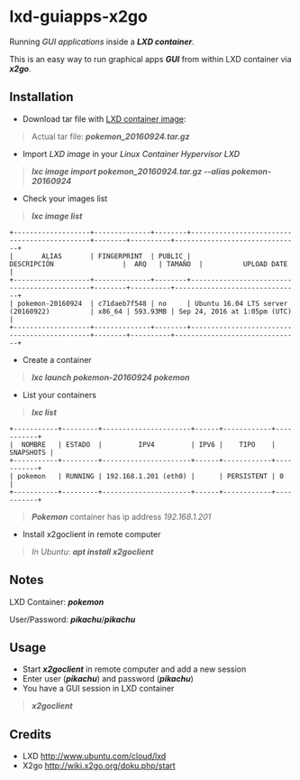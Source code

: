 # lxd-guiapps-x2go
Running *GUI applications* inside a ***LXD container***.

This is an easy way to run graphical apps ***GUI*** from within LXD container via ***x2go***.

## Installation

- Download tar file with [LXD container image](http://www.delegacionprovincial.com/mediawiki/upload_files/lxd_images/pokemon_20160924.tar.gz):

>Actual tar file: ***pokemon_20160924.tar.gz***

- Import *LXD image* in your *Linux Container Hypervisor LXD* 

>***lxc image import pokemon_20160924.tar.gz --alias pokemon-20160924***

- Check your images list 
 
>***lxc image list***

```
+-------------------+--------------+--------+---------------------------------------------+--------+----------+-------------------------------+
|       ALIAS       | FINGERPRINT  | PUBLIC |                DESCRIPCIÓN                 |  ARQ   | TAMAÑO  |          UPLOAD DATE          |
+-------------------+--------------+--------+---------------------------------------------+--------+----------+-------------------------------+
| pokemon-20160924  | c71daeb7f548 | no     | Ubuntu 16.04 LTS server (20160922)          | x86_64 | 593.93MB | Sep 24, 2016 at 1:05pm (UTC)  |
+-------------------+--------------+--------+---------------------------------------------+--------+----------+-------------------------------+
```

- Create a container

> ***lxc launch pokemon-20160924 pokemon***

- List your containers

> ***lxc list***
```
+-----------+---------+----------------------+------+------------+-----------+
|  NOMBRE   | ESTADO  |         IPV4         | IPV6 |    TIPO    | SNAPSHOTS |
+-----------+---------+----------------------+------+------------+-----------+
| pokemon   | RUNNING | 192.168.1.201 (eth0) |      | PERSISTENT | 0         |
+-----------+---------+----------------------+------+------------+-----------+
```

> ***Pokemon*** container has ip address *192.168.1.201*

- Install x2goclient in remote computer

>*In Ubuntu*: ***apt install x2goclient***

## Notes

LXD Container: ***pokemon***

User/Password: ***pikachu***/***pikachu***

## Usage

- Start ***x2goclient*** in remote computer and add a new session
- Enter user (***pikachu***) and password (***pikachu***)
- You have a GUI session in LXD container

>***x2goclient***
## Credits
- LXD http://www.ubuntu.com/cloud/lxd
- X2go http://wiki.x2go.org/doku.php/start

